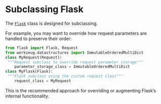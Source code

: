 

# Subclassing Flask


The [`Flask`](https://flask.palletsprojects.com/../../api/#flask.Flask "flask.Flask") class is designed for subclassing.


For example, you may want to override how request parameters are handled to preserve their order:



```python
from flask import Flask, Request
from werkzeug.datastructures import ImmutableOrderedMultiDict
class MyRequest(Request):
 """Request subclass to override request parameter storage"""
    parameter_storage_class = ImmutableOrderedMultiDict
class MyFlask(Flask):
 """Flask subclass using the custom request class"""
    request_class = MyRequest

```


This is the recommended approach for overriding or augmenting Flask’s internal functionality.








